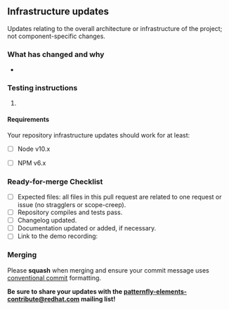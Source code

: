 <!-- Labels: tools, needs: branch testing, needs: code review, priority: low -->

<!-- Thank you for submitting a pull request! -->
## Infrastructure updates

Updates relating to the overall architecture or infrastructure of the project; not component-specific changes.


### What has changed and why

<!-- Summarize files edited as part of this MR along with a brief description of what was changed/why. -->

- 


### Testing instructions

<!-- Be sure to include detailed instructions on how your update can be tested by another developer. -->

1. 


#### Requirements

Your repository infrastructure updates should work for at least:
- [ ] Node v10.x
- [ ] NPM v6.x


### Ready-for-merge Checklist

<!-- Check off items as they are completed.  Feel free to delete items if they are not applicable to your PR. -->

- [ ] Expected files: all files in this pull request are related to one request or issue (no stragglers or scope-creep).
- [ ] Repository compiles and tests pass.
- [ ] Changelog updated.
- [ ] Documentation updated or added, if necessary.
- [ ] Link to the demo recording: []()

### Merging

Please **squash** when merging and ensure your commit message uses [conventional commit](https://www.conventionalcommits.org/en/v1.0.0/#summary) formatting.

**Be sure to share your updates with the [patternfly-elements-contribute@redhat.com](mailto:patternfly-elements-contribute@redhat.com) mailing list!**

